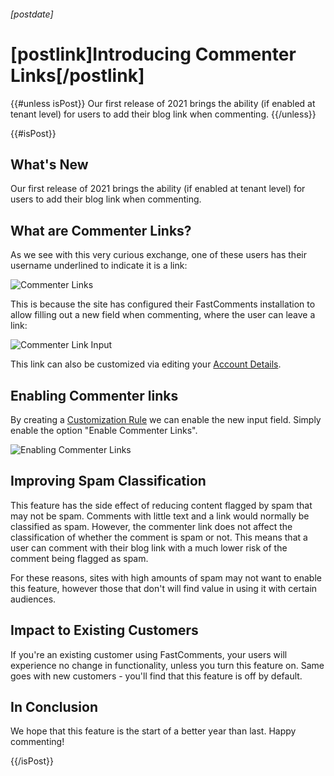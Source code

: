 ###### [postdate]
# [postlink]Introducing Commenter Links[/postlink]

{{#unless isPost}}
Our first release of 2021 brings the ability (if enabled at tenant level) for users to add their blog link when commenting.
{{/unless}}

{{#isPost}}

## What's New

Our first release of 2021 brings the ability (if enabled at tenant level) for users to add their blog link when commenting.

## What are Commenter Links?

As we see with this very curious exchange, one of these users has their username underlined to indicate it is a link:

<div class="text-center">
    <img src="images/fc-blog-links.png" alt="Commenter Links" title="Commenter Links Demo" />
</div>

This is because the site has configured their FastComments installation to allow filling out a new field when commenting, where the
user can leave a link:

<div class="text-center">
    <img src="images/fc-blog-link-input.png" alt="Commenter Link Input" title="Commenter Link Input" />
</div>

This link can also be customized via editing your <a href="https://fastcomments.com/auth/my-account/edit-details" target="_blank">Account Details</a>.

## Enabling Commenter links

By creating a <a href="https://fastcomments.com/auth/my-account/customize-widget" target="_blank">Customization Rule</a> we can enable the new input
field. Simply enable the option "Enable Commenter Links".

<div class="text-center">
    <img src="images/fc-commenter-links-enabling.png" alt="Enabling Commenter Links" title="Blog Links" />
</div>

## Improving Spam Classification

This feature has the side effect of reducing content flagged by spam that may not be spam. Comments with little text and a link would normally be classified
as spam. However, the commenter link does not affect the classification of whether the comment is spam or not. This means that a user can comment with their blog link
with a much lower risk of the comment being flagged as spam.

For these reasons, sites with high amounts of spam may not want to enable this feature, however those that don't will find value in using it with certain audiences.

## Impact to Existing Customers

If you're an existing customer using FastComments, your users will experience no change in functionality, unless you turn this feature on. Same goes with new customers - you'll
find that this feature is off by default.

## In Conclusion

We hope that this feature is the start of a better year than last. Happy commenting!

{{/isPost}}

